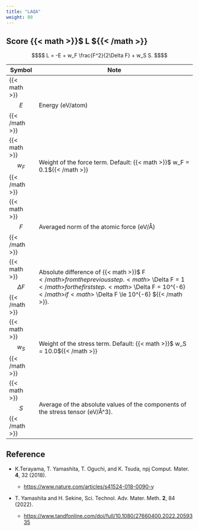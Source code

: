 ```yaml
---
title: "LAQA"
weight: 80
---
```


## Score {{< math >}}$ L ${{< /math >}}

```math { align="center" }
$$ L = -E + w_F \frac{F^2}{2\Delta F} + w_S S.   $$
```

| Symbol | Note |
| ---- | ----- |
| {{< math >}}$$ E $${{< /math >}} | Energy (eV/atom) |
| {{< math >}}$$ w_F $${{< /math >}} | Weight of the force term. Default: {{< math >}}$ w_F = 0.1${{< /math >}} |
| {{< math >}}$$ F $${{< /math >}} | Averaged norm of the atomic force (eV/Å) |
| {{< math >}}$$ \Delta F $${{< /math >}} | Absolute difference of {{< math >}}$ F ${{< /math >}} from the previous step. {{< math >}}$ \Delta F = 1${{< /math >}} for the first step.  {{< math >}}$ \Delta F = 10^{-6}${{< /math >}} if {{< math >}}$ \Delta F \le 10^{-6} ${{< /math >}}.|
| {{< math >}}$$ w_S $${{< /math >}} | Weight of the stress term. Default: {{< math >}}$ w_S = 10.0${{< /math >}} |
| {{< math >}}$$ S $${{< /math >}} |  Average of the absolute values of the components of the stress tensor (eV/Å^3).|



## Reference
* K.Terayama, T. Yamashita, T. Oguchi, and K. Tsuda, npj Comput. Mater. **4**, 32 (2018).
    - https://www.nature.com/articles/s41524-018-0090-y

* T. Yamashita and H. Sekine, Sci. Technol. Adv. Mater. Meth. **2**, 84 (2022).
    - https://www.tandfonline.com/doi/full/10.1080/27660400.2022.2059335